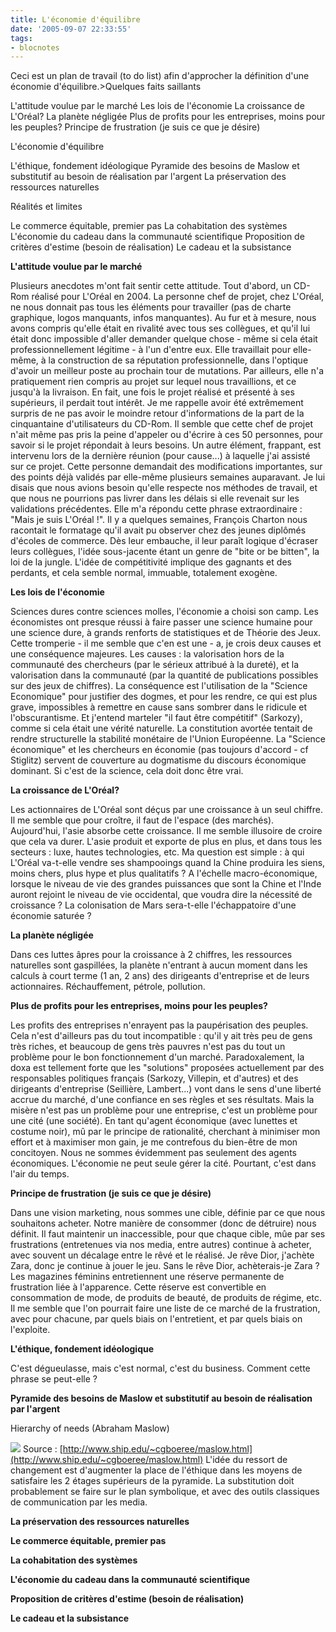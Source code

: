 ```yaml
---
title: L'économie d'équilibre
date: '2005-09-07 22:33:55'
tags:
- blocnotes
---
```


Ceci est un plan de travail (to do list) afin d'approcher la définition d'une économie d'équilibre.>Quelques faits saillants 

L'attitude voulue par le marché
Les lois de l'économie
La croissance de L'Oréal?
La planète négligée
Plus de profits pour les entreprises, moins pour les peuples?
Principe de frustration (je suis ce que je désire)

L'économie d'équilibre 

L'éthique, fondement idéologique
Pyramide des besoins de Maslow et substitutif au besoin de réalisation par l'argent
La préservation des ressources naturelles

Réalités et limites

Le commerce équitable, premier pas
La cohabitation des systèmes
L'économie du cadeau dans la communauté scientifique
Proposition de critères d'estime (besoin de réalisation)
Le cadeau et la subsistance


<!--more-->




**L'attitude voulue par le marché**

Plusieurs anecdotes m'ont fait sentir cette attitude. 
Tout d'abord, un CD-Rom réalisé pour L'Oréal en 2004. La personne chef de projet, chez L'Oréal, ne nous donnait pas tous les éléments pour travailler (pas de charte graphique, logos manquants, infos manquantes). Au fur et à mesure, nous avons compris qu'elle était en rivalité avec tous ses collègues, et qu'il lui était donc impossible d'aller demander quelque chose - même si cela était professionnellement légitime - à l'un d'entre eux. Elle travaillait pour elle-même, à la construction de sa réputation professionnelle, dans l'optique d'avoir un meilleur poste au prochain tour de mutations. Par ailleurs, elle n'a pratiquement rien compris au projet sur lequel nous travaillions, et ce jusqu'à la livraison. En fait, une fois le projet réalisé et présenté à ses supérieurs, il perdait tout intérêt. Je me rappelle avoir été extrêmement surpris de ne pas avoir le moindre retour d'informations de la part de la cinquantaine d'utilisateurs du CD-Rom. Il semble que cette chef de projet n'ait même pas pris la peine d'appeler ou d'écrire à ces 50 personnes, pour savoir si le projet répondait à leurs besoins. Un autre élément, frappant, est intervenu lors de la dernière réunion (pour cause...) à laquelle j'ai assisté sur ce projet. Cette personne demandait des modifications importantes, sur des points déjà validés par elle-même plusieurs semaines auparavant. Je lui disais que nous avions besoin qu'elle respecte nos méthodes de travail, et que nous ne pourrions pas livrer dans les délais si elle revenait sur les validations précédentes. Elle m'a répondu cette phrase extraordinaire : "Mais je suis L'Oréal !".
Il y a quelques semaines, François Charton nous racontait le formatage qu'il avait pu observer chez des jeunes diplômés d'écoles de commerce. Dès leur embauche, il leur paraît logique d'écraser leurs collègues, l'idée sous-jacente étant un genre de "bite or be bitten", la loi de la jungle. L'idée de compétitivité implique des gagnants et des perdants, et cela semble normal, immuable, totalement exogène.


**Les lois de l'économie**

Sciences dures contre sciences molles, l'économie a choisi son camp. Les économistes ont presque réussi à faire passer une science humaine pour une science dure, à grands renforts de statistiques et de Théorie des Jeux. Cette tromperie - il me semble que c'en est une - a, je crois deux causes et une conséquence majeures. Les causes : la valorisation hors de la communauté des chercheurs (par le sérieux attribué à la dureté), et la valorisation dans la communauté (par la quantité de publications possibles sur des jeux de chiffres). La conséquence est l'utilisation de la "Science Economique" pour justifier des dogmes, et pour les rendre, ce qui est plus grave, impossibles à remettre en cause sans sombrer dans le ridicule et l'obscurantisme. Et j'entend marteler "il faut être compétitif" (Sarkozy), comme si cela était une vérité naturelle.  La constitution avortée tentait de rendre structurelle la stabilité monétaire de l'Union Européenne. La "Science économique" et  les chercheurs en économie (pas toujours d'accord - cf Stiglitz) servent de couverture au dogmatisme du discours économique dominant. 
Si c'est de la science, cela doit donc être vrai.


**La croissance de L'Oréal?**

Les actionnaires de L'Oréal sont déçus par une croissance à un seul chiffre. Il me semble que pour croître, il faut de l'espace (des marchés). Aujourd'hui, l'asie absorbe cette croissance. Il me semble illusoire de croire que cela va durer. L'asie produit et exporte de plus en plus, et dans tous les secteurs : luxe, hautes technologies, etc. Ma question est simple : à qui L'Oréal va-t-elle vendre ses shampooings quand la Chine produira les siens, moins chers, plus hype et plus qualitatifs ? A l'échelle macro-économique, lorsque le niveau de vie des grandes puissances que sont la Chine et l'Inde auront rejoint le niveau de vie occidental, que voudra dire la nécessité de croissance ? La colonisation de Mars sera-t-elle l'échappatoire d'une économie saturée ?


**La planète négligée**

Dans ces luttes âpres pour la croissance à 2 chiffres, les ressources naturelles sont gaspillées, la planète n'entrant à aucun moment dans les calculs à court terme (1 an, 2 ans) des dirigeants d'entreprise et de leurs actionnaires. Réchauffement, pétrole, pollution.


**Plus de profits pour les entreprises, moins pour les peuples?**

Les profits des entreprises n'enrayent pas la paupérisation des peuples. Cela n'est d'ailleurs pas du tout incompatible : qu'il y ait très peu de gens très riches, et beaucoup de gens très pauvres n'est pas du tout un problème pour le bon fonctionnement d'un marché. Paradoxalement, la doxa est tellement forte que les "solutions" proposées actuellement par des responsables politiques français (Sarkozy, Villepin, et d'autres) et des dirigeants d'entreprise (Seillière, Lambert...) vont dans le sens d'une liberté accrue du marché, d'une confiance en ses règles et ses résultats. Mais la misère n'est pas un problème pour une entreprise, c'est un problème pour une cité (une société). En tant qu'agent économique (avec lunettes et costume noir), mû par le principe de rationalité, cherchant à minimiser mon effort et à maximiser mon gain, je me contrefous du bien-être de mon concitoyen. Nous ne sommes évidemment pas seulement des agents économiques. L'économie ne peut seule gérer la cité. Pourtant, c'est dans l'air du temps.


**Principe de frustration (je suis ce que je désire)**

Dans une vision marketing, nous sommes une cible, définie par ce que nous souhaitons acheter. Notre manière de consommer (donc de détruire) nous définit. Il faut maintenir un inaccessible, pour que chaque cible, mûe par ses frustrations (entretenues via nos media, entre autres) continue à acheter, avec souvent un décalage entre le rêvé et le réalisé. Je rêve Dior, j'achète Zara, donc je continue à jouer le jeu. Sans le rêve Dior, achèterais-je Zara ? Les magazines féminins entretiennent une réserve permanente de frustration liée à l'apparence. Cette réserve est convertible en consommation de mode, de produits de beauté, de produits de régime, etc. 
Il me semble que l'on pourrait faire une liste de ce marché de la frustration, avec pour chacune, par quels biais on l'entretient, et par quels biais on l'exploite.


**L'éthique, fondement idéologique**


C'est dégueulasse, mais c'est normal, c'est du business. Comment cette phrase se peut-elle ?


**Pyramide des besoins de Maslow et substitutif au besoin de réalisation par l'argent**

Hierarchy of needs (Abraham Maslow)

![](http://webspace.ship.edu/cgboer/hierarchy.gif)
Source : 
[http://www.ship.edu/~cgboeree/maslow.html](http://www.ship.edu/~cgboeree/maslow.html)
L'idée du ressort de changement est d'augmenter la place de l'éthique dans les moyens de satisfaire les 2 étages supérieurs de la pyramide. La substitution doit probablement se faire sur le plan symbolique, et avec des outils classiques de communication par les media.


**La préservation des ressources naturelles**


**Le commerce équitable, premier pas**


**La cohabitation des systèmes**


**L'économie du cadeau dans la communauté scientifique**


**Proposition de critères d'estime (besoin de réalisation)**


**Le cadeau et la subsistance**
